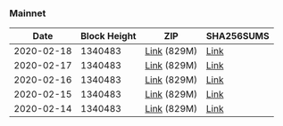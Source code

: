 ### Mainnet

|    Date    | Block Height | ZIP | SHA256SUMS |
| ---------- | ------------ | --- | ---------- |
| 2020-02-18 | 1340483 | [Link](https://s3-ap-southeast-2.amazonaws.com/ion-bootstrap/mainnet/2020-02-18/bootstrap.dat.zip) (829M) | [Link](https://s3-ap-southeast-2.amazonaws.com/ion-bootstrap/mainnet/2020-02-18/SHA256SUMS) |
| 2020-02-17 | 1340483 | [Link](https://s3-ap-southeast-2.amazonaws.com/ion-bootstrap/mainnet/2020-02-17/bootstrap.dat.zip) (829M) | [Link](https://s3-ap-southeast-2.amazonaws.com/ion-bootstrap/mainnet/2020-02-17/SHA256SUMS) |
| 2020-02-16 | 1340483 | [Link](https://s3-ap-southeast-2.amazonaws.com/ion-bootstrap/mainnet/2020-02-16/bootstrap.dat.zip) (829M) | [Link](https://s3-ap-southeast-2.amazonaws.com/ion-bootstrap/mainnet/2020-02-16/SHA256SUMS) |
| 2020-02-15 | 1340483 | [Link](https://s3-ap-southeast-2.amazonaws.com/ion-bootstrap/mainnet/2020-02-15/bootstrap.dat.zip) (829M) | [Link](https://s3-ap-southeast-2.amazonaws.com/ion-bootstrap/mainnet/2020-02-15/SHA256SUMS) |
| 2020-02-14 | 1340483 | [Link](https://s3-ap-southeast-2.amazonaws.com/ion-bootstrap/mainnet/2020-02-14/bootstrap.dat.zip) (829M) | [Link](https://s3-ap-southeast-2.amazonaws.com/ion-bootstrap/mainnet/2020-02-14/SHA256SUMS) |
